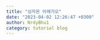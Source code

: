 ```yaml
---
title: "심자몬 아헤가오"
date: "2023-04-02 12:26:47 +0300"
author: NrdyBhu1
category: tutorial blog
---
```

